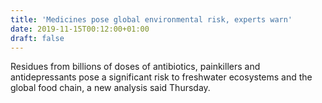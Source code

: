 ```yaml
---
title: 'Medicines pose global environmental risk, experts warn'
date: 2019-11-15T00:12:00+01:00
draft: false
---
```


Residues from billions of doses of antibiotics, painkillers and antidepressants pose a significant risk to freshwater ecosystems and the global food chain, a new analysis said Thursday.